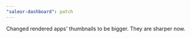 ```yaml
---
"saleor-dashboard": patch
---
```


Changed rendered apps' thumbnails to be bigger. They are sharper now.
